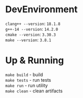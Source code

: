 # DevEnvironment

`clang++ --version`: `18.1.8`  
`g++-14 --version`: `14.2.0`  
`cmake --version`: `3.30.3`  
`make --version`: `3.8.1`


# Up & Running

`make build` - build  
`make tests` - run tests  
`make run`   - run utility  
`make clean` - clean artifacts 